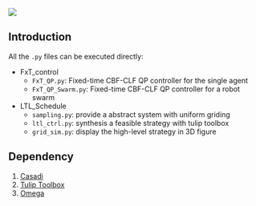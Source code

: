 
[![](https://res.cloudinary.com/marcomontalbano/image/upload/v1682428720/video_to_markdown/images/youtube--r1aecBOeDq0-c05b58ac6eb4c4700831b2b3070cd403.jpg)](https://www.youtube.com/watch?v=r1aecBOeDq0 "")


## Introduction 
All the `.py` files can be executed directly:
* FxT_control
  * `FxT_QP.py`: Fixed-time CBF-CLF QP controller for the single agent
  * `FxT_QP_Swarm.py`: Fixed-time CBF-CLF QP controller for a robot swarm
* LTL_Schedule
  * `sampling.py`: provide a abstract system with uniform griding 
  * `ltl_ctrl.py`: synthesis a feasible strategy with tulip toolbox
  * `grid_sim.py`: display the high-level strategy in 3D figure

## Dependency 
1. [Casadi](https://web.casadi.org/)
2. [Tulip Toolbox](https://github.com/tulip-control/tulip-control)
3. [Omega](https://github.com/tulip-control/omega)